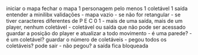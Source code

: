 iniciar o mapa
fechar o mapa
1 personagem
pelo menos 1 coletável
1 saída
entender a minilibx
validações
    - mapa vazio
    - se não for retangular
    - se tiver caracteres diferentes de P E C 0 1
    - mais de uma saída, mais de um player, nenhum coletável
    - coletável ou saída que não pode ser acessado
guardar a posição do player e atualizar a todo movimento
    - é uma parede?
    - é um coletável?
guardar o número de coletáveis
    - pegou todos os coletáveis? pode sair
    - não pegou? a saída fica bloqueada